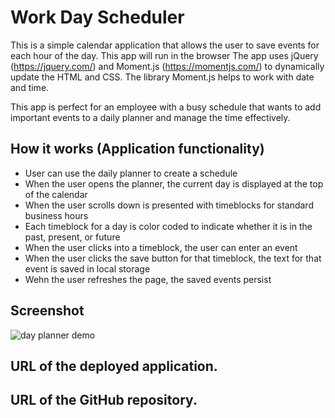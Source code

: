 # Work Day Scheduler

This is a simple calendar application that allows the user to save events for each hour of the day. 
This app will run in the browser 
The app uses jQuery (https://jquery.com/) and Moment.js (https://momentjs.com/) to dynamically update the HTML and CSS.
The library Moment.js helps to work with date and time. 

This app is perfect for an employee with a busy schedule that wants to add important events to a daily planner and manage the time effectively.

## How it works (Application functionality)

* User can use the daily planner to create a schedule
* When the user opens the planner, the current day is displayed at the top of the calendar
* When the user scrolls down is presented with timeblocks for standard business hours
* Each timeblock for a day is color coded to indicate whether it is in the past, present, or future
* When the user clicks into a timeblock, the user can enter an event
* When the user clicks the save button for that timeblock, the text for that event is saved in local storage
* Wehn the user refreshes the page, the saved events persist

## Screenshot

![day planner demo](./Assets/05-third-party-apis-homework-demo.gif)

## URL of the deployed application.

## URL of the GitHub repository.
